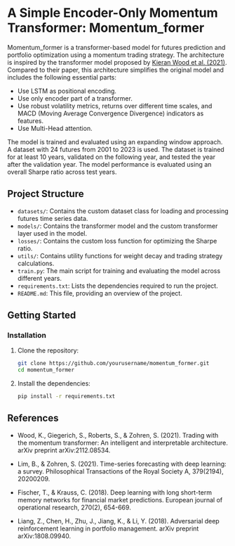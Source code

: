 # A Simple Encoder-Only Momentum Transformer: Momentum_former

Momentum_former is a transformer-based model for futures prediction and portfolio optimization using a momentum trading strategy. The architecture is inspired by the transformer model proposed by [Kieran Wood et al. (2021)](https://arxiv.org/abs/2112.08534). Compared to their paper, this architecture simplifies the original model and includes the following essential parts:

+ Use LSTM as positional encoding.
+ Use only encoder part of a transformer.
+ Use robust volatility metrics, returns over different time scales, and MACD (Moving Average Convergence Divergence) indicators as features.
+ Use Multi-Head attention.

The model is trained and evaluated using an expanding window approach. A dataset with 24 futures from 2001 to 2023 is used. The dataset is trained for at least 10 years, validated on the following year, and tested the year after the validation year. The model performance is evaluated using an overall Sharpe ratio across test years.  

## Project Structure

- `datasets/`: Contains the custom dataset class for loading and processing futures time series data.
- `models/`: Contains the transformer model and the custom transformer layer used in the model.
- `losses/`: Contains the custom loss function for optimizing the Sharpe ratio.
- `utils/`: Contains utility functions for weight decay and trading strategy calculations.
- `train.py`: The main script for training and evaluating the model across different years.
- `requirements.txt`: Lists the dependencies required to run the project.
- `README.md`: This file, providing an overview of the project.

## Getting Started

### Installation

1. Clone the repository:
   ```sh
   git clone https://github.com/yourusername/momentum_former.git
   cd momentum_former
   ```

2. Install the dependencies:
   ```sh
   pip install -r requirements.txt
   ```

## References

+ Wood, K., Giegerich, S., Roberts, S., & Zohren, S. (2021). Trading with the momentum transformer: An intelligent and interpretable architecture. arXiv preprint arXiv:2112.08534.

+ Lim, B., & Zohren, S. (2021). Time-series forecasting with deep learning: a survey. Philosophical Transactions of the Royal Society A, 379(2194), 20200209.
  
+ Fischer, T., & Krauss, C. (2018). Deep learning with long short-term memory networks for financial market predictions. European journal of operational research, 270(2), 654-669.
  
+ Liang, Z., Chen, H., Zhu, J., Jiang, K., & Li, Y. (2018). Adversarial deep reinforcement learning in portfolio management. arXiv preprint arXiv:1808.09940.
